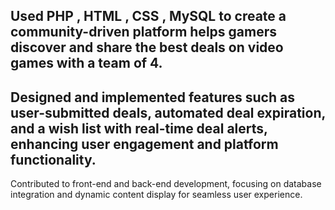 Used PHP , HTML , CSS , MySQL to create a community-driven platform helps gamers discover and share the best deals on video games with a team of 4.
-
Designed and implemented features such as user-submitted deals, automated deal expiration, and a wish list with real-time deal alerts, enhancing user engagement and platform functionality.
-
Contributed to front-end and back-end development, focusing on database integration and dynamic content display for seamless user experience.
